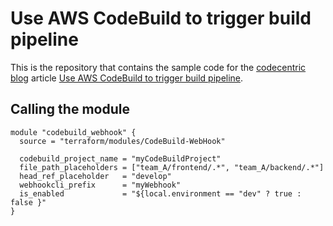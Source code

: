 # Use AWS CodeBuild to trigger build pipeline

This is the repository that contains the sample code for the [codecentric blog](https://blog.codecentric.de) article [Use AWS CodeBuild to trigger build pipeline](https://blog.codecentric.de/en/2019/05/codebuild-trigger-pipeline/).


## Calling the module
```hcl
module "codebuild_webhook" {
  source = "terraform/modules/CodeBuild-WebHook"

  codebuild_project_name = "myCodeBuildProject"
  file_path_placeholders = ["team_A/frontend/.*", "team_A/backend/.*"]
  head_ref_placeholder   = "develop"
  webhookcli_prefix      = "myWebhook"
  is_enabled             = "${local.environment == "dev" ? true : false }"
}
```
